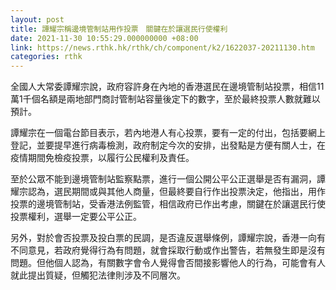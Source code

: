 ```yaml
---
layout: post
title: 譚耀宗稱邊境管制站用作投票　關鍵在於讓選民行使權利
date: 2021-11-30 10:55:29.000000000 +08:00
link: https://news.rthk.hk/rthk/ch/component/k2/1622037-20211130.htm
categories: rthk
---
```


全國人大常委譚耀宗說，政府容許身在內地的香港選民在邊境管制站投票，相信11萬1千個名額是兩地部門商討管制站容量後定下的數字，至於最終投票人數就難以預計。

譚耀宗在一個電台節目表示，若內地港人有心投票，要有一定的付出，包括要網上登記，並要提早進行病毒檢測，政府制定今次的安排，出發點是方便有關人士，在疫情期間免檢疫投票，以履行公民權利及責任。

至於公眾不能到邊境管制站監察點票，進行一個公開公平公正選舉是否有漏洞，譚耀宗認為，選民期間或與其他人商量，但最終要自行作出投票決定，他指出，用作投票的邊境管制站，受香港法例監管，相信政府已作出考慮，關鍵在於讓選民行使投票權利，選舉一定要公平公正。

另外，對於會否投票及投白票的民調，是否違反選舉條例，譚耀宗說，香港一向有不同意見，若政府覺得行為有問題，就會採取行動或作出警告，若無發生即是沒有問題。但他個人認為，有關數字會令人覺得會否間接影響他人的行為，可能會有人就此提出質疑，但觸犯法律則涉及不同層次。
